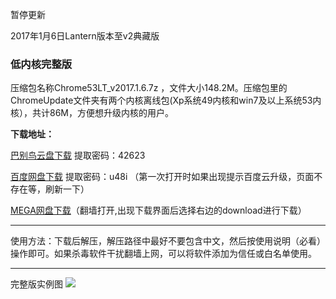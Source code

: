暂停更新

2017年1月6日Lantern版本至v2典藏版

### 低内核完整版

压缩包名称Chrome53LT_v2017.1.6.7z ，文件大小148.2M。压缩包里的ChromeUpdate文件夹有两个内核离线包(Xp系统49内核和win7及以上系统53内核），共计86M，方便想升级内核的用户。

**下载地址：**

[巴别鸟云盘下载](http://www.babel.cc/share.do?s=547362294429627) 提取密码：42623

[百度网盘下载](http://pan.baidu.com/s/1b5Eg5C) 提取密码：u48i （第一次打开时如果出现提示百度云升级，页面不存在等，刷新一下）

[MEGA网盘下载](https://mega.nz/#!d5AyDBYQ!cdwvhAGKzlpnN9lPwA81ms8JxbkM5ATnis3HS4lwuEw)（翻墙打开,出现下载界面后选择右边的download进行下载）

***


使用方法：下载后解压，解压路径中最好不要包含中文，然后按使用说明（必看）操作即可。如果杀毒软件干扰翻墙上网，可以将软件添加为信任或白名单使用。


***
完整版实例图
![](https://raw.githubusercontent.com/Alvin9999/pac2/master/lantern使用说明3.png)
